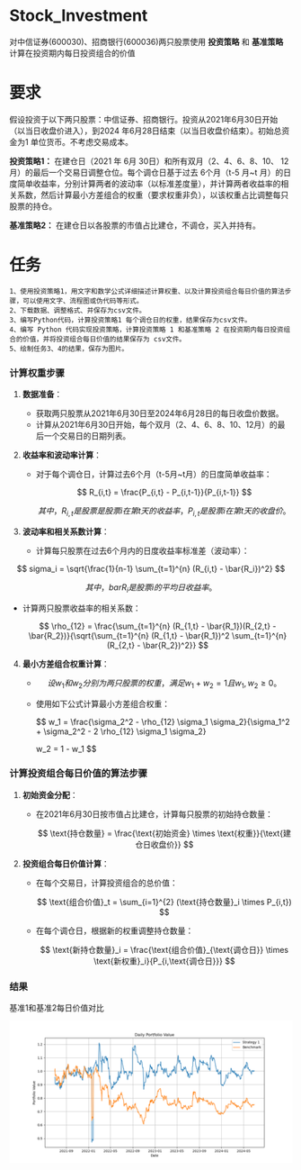 # Stock_Investment
对中信证券(600030)、招商银行(600036)两只股票使用 **投资策略** 和 **基准策略** 计算在投资期内每日投资组合的价值

# 要求
假设投资于以下两只股票：中信证券、招商银行。投资从2021年6月30日开始（以当日收盘价进入），到2024 年6月28日结束（以当日收盘价结束）。初始总资金为1 单位货币。不考虑交易成本。

**投资策略1：** 在建仓日（2021 年 6月 30日）和所有双月（2、4、6、8、10、 12月）的最后一个交易日调整仓位。每个调仓日基于过去 6个月（t-5 月~t 月）的日度简单收益率，分别计算两者的波动率（以标准差度量），并计算两者收益率的相关系数，然后计算最小方差组合的权重（要求权重非负），以该权重占比调整每只股票的持仓。

**基准策略2：** 在建仓日以各股票的市值占比建仓，不调仓，买入并持有。

# 任务
```
1、使用投资策略1，用文字和数学公式详细描述计算权重、以及计算投资组合每日价值的算法步骤，可以使用文字、流程图或伪代码等形式。
2、下载数据、调整格式、并保存为csv文件。
3、编写Python代码，计算投资策略1 每个调仓日的权重，结果保存为csv文件。
4、编写 Python 代码实现投资策略，计算投资策略 1 和基准策略 2 在投资期内每日投资组合的价值，并将投资组合每日价值的结果保存为 csv文件。
5、绘制任务3、4的结果，保存为图片。
```



### 计算权重步骤

1. **数据准备**：
   - 获取两只股票从2021年6月30日至2024年6月28日的每日收盘价数据。
   - 计算从2021年6月30日开始，每个双月（2、4、6、8、10、12月）的最后一个交易日的日期列表。

2. **收益率和波动率计算**：
   - 对于每个调仓日，计算过去6个月（t-5月~t月）的日度简单收益率：

     $$
     R_{i,t} = \frac{P_{i,t} - P_{i,t-1}}{P_{i,t-1}}
     $$
   
     $$
     其中，R_{i,t}是股票是股票 i 在第 t 天的收益率，  P_{i,t}  是股票  i  在第  t  天的收盘价。
     $$
   
3. **波动率和相关系数计算**：
   
   - 计算每只股票在过去6个月内的日度收益率标准差（波动率）：

     
$$
     sigma_i = \sqrt{\frac{1}{n-1} \sum_{t=1}^{n} (R_{i,t} - \bar{R_i})^2}
$$

$$
     其中，  bar{R_i}  是股票  i  的平均日收益率。
$$
     
     
     
   - 计算两只股票收益率的相关系数：

     $$
     \rho_{12} = \frac{\sum_{t=1}^{n} (R_{1,t} - \bar{R_1})(R_{2,t} - \bar{R_2})}{\sqrt{\sum_{t=1}^{n} (R_{1,t} - \bar{R_1})^2 \sum_{t=1}^{n} (R_{2,t} - \bar{R_2})^2}}
     $$
   
4. **最小方差组合权重计算**：
   - $$
     设  w_1  和  w_2  分别为两只股票的权重，满足  w_1 + w_2 = 1  且  w_1, w_2 \geq 0 。
     $$
   
   - 使用如下公式计算最小方差组合权重：

     $$
     w_1 = \frac{\sigma_2^2 - \rho_{12} \sigma_1 \sigma_2}{\sigma_1^2 + \sigma_2^2 - 2 \rho_{12} \sigma_1 \sigma_2}
     
     w_2 = 1 - w_1
     $$

### 计算投资组合每日价值的算法步骤

1. **初始资金分配**：
   - 在2021年6月30日按市值占比建仓，计算每只股票的初始持仓数量：

     $$
     \text{持仓数量} = \frac{\text{初始资金} \times \text{权重}}{\text{建仓日收盘价}}
     $$

2. **投资组合每日价值计算**：
   - 在每个交易日，计算投资组合的总价值：

     $$
     \text{组合价值}_t = \sum_{i=1}^{2} (\text{持仓数量}_i \times P_{i,t})
     $$
   
   - 在每个调仓日，根据新的权重调整持仓数量：

     $$
     \text{新持仓数量}_i = \frac{\text{组合价值}_{\text{调仓日}} \times \text{新权重}_i}{P_{i,\text{调仓日}}}
     $$

### 结果
基准1和基准2每日价值对比

![1](./result/portfolio_values.png)